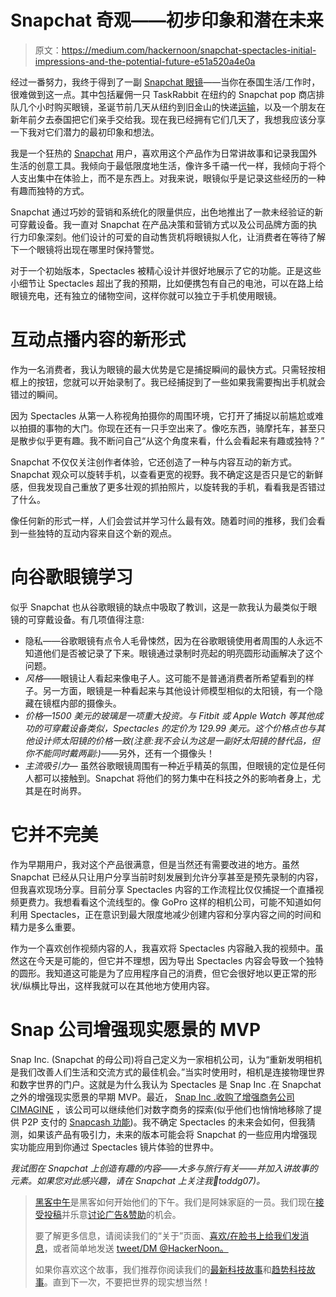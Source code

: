 # Snapchat 奇观——初步印象和潜在未来

> 原文：<https://medium.com/hackernoon/snapchat-spectacles-initial-impressions-and-the-potential-future-e51a520a4e0a>

经过一番努力，我终于得到了一副 [Snapchat 眼镜](https://www.spectacles.com/)——当你在泰国生活/工作时，很难做到这一点。其中包括雇佣一只 TaskRabbit 在纽约的 Snapchat pop 商店排队几个小时购买眼镜，圣诞节前几天从纽约到旧金山的快递[运输](https://hackernoon.com/tagged/shipping)，以及一个朋友在新年前夕去泰国把它们亲手交给我。现在我已经拥有它们几天了，我想我应该分享一下我对它们潜力的最初印象和想法。

我是一个狂热的 [Snapchat](https://hackernoon.com/tagged/snapchat) 用户，喜欢用这个产品作为日常讲故事和记录我国外生活的创意工具。我倾向于最低限度地生活，像许多千禧一代一样，我倾向于将个人支出集中在体验上，而不是东西上。对我来说，眼镜似乎是记录这些经历的一种有趣而独特的方式。

Snapchat 通过巧妙的营销和系统化的限量供应，出色地推出了一款未经验证的新可穿戴设备。我一直对 Snapchat 在产品决策和营销方式以及公司品牌方面的执行力印象深刻。他们设计的可爱的自动售货机将眼镜拟人化，让消费者在等待了解下一个眼镜将出现在哪里时保持警觉。

对于一个初始版本，Spectacles 被精心设计并很好地展示了它的功能。正是这些小细节让 Spectacles 超出了我的预期，比如便携包有自己的电池，可以在路上给眼镜充电，还有独立的储物空间，这样你就可以独立于手机使用眼镜。

# 互动点播内容的新形式

作为一名消费者，我认为眼镜的最大优势是它是捕捉瞬间的最快方式。只需轻按相框上的按钮，您就可以开始录制了。我已经捕捉到了一些如果我需要掏出手机就会错过的瞬间。

因为 Spectacles 从第一人称视角拍摄你的周围环境，它打开了捕捉以前尴尬或难以拍摄的事物的大门。你现在还有一只手空出来了。像吃东西，骑摩托车，甚至只是散步似乎更有趣。我不断问自己“从这个角度来看，什么会看起来有趣或独特？”

Snapchat 不仅仅关注创作者体验，它还创造了一种与内容互动的新方式。Snapchat 观众可以旋转手机，以查看更宽的视野。我不确定这是否只是它的新鲜感，但我发现自己重放了更多壮观的抓拍照片，以旋转我的手机，看看我是否错过了什么。

像任何新的形式一样，人们会尝试并学习什么最有效。随着时间的推移，我们会看到一些独特的互动内容来自这个新的观点。

# 向谷歌眼镜学习

似乎 Snapchat 也从谷歌眼镜的缺点中吸取了教训，这是一款我认为最类似于眼镜的可穿戴设备。有几项值得注意:

*   隐私——谷歌眼镜有点令人毛骨悚然，因为在谷歌眼镜使用者周围的人永远不知道他们是否被记录了下来。眼镜通过录制时亮起的明亮圆形动画解决了这个问题。
*   *风格*——眼镜让人看起来像电子人。这可能不是普通消费者所希望看到的样子。另一方面，眼镜是一种看起来与其他设计师模型相似的太阳镜，有一个隐藏在镜框内部的摄像头。
*   *价格—*1500 美元的玻璃是一项重大投资。与 Fitbit 或 Apple Watch 等其他成功的可穿戴设备类似，Spectacles 的定价为 129.99 美元。这个价格点也与其他设计师太阳镜的价格一致*(注意:我不会认为这是一副好太阳镜的替代品，但你不能同时戴两副:)*——另外，还有一个摄像头！
*   *主流吸引力—* 虽然谷歌眼镜周围有一种近乎精英的氛围，但眼镜的定位是任何人都可以接触到。Snapchat 将他们的努力集中在科技之外的影响者身上，尤其是在时尚界。

# 它并不完美

作为早期用户，我对这个产品很满意，但是当然还有需要改进的地方。虽然 Snapchat 已经从只让用户分享当前时刻发展到允许分享甚至是预先录制的内容，但我喜欢现场分享。目前分享 Spectacles 内容的工作流程比仅仅捕捉一个直播视频更费力。我想看看这个流线型的。像 GoPro 这样的相机公司，可能不知道如何利用 Spectacles，正在意识到最大限度地减少创建内容和分享内容之间的时间和精力是多么重要。

作为一个喜欢创作视频内容的人，我喜欢将 Spectacles 内容融入我的视频中。虽然这在今天是可能的，但它并不理想，因为导出 Spectacles 内容会导致一个独特的圆形。我知道这可能是为了应用程序自己的消费，但它会很好地以更正常的形状/纵横比导出，这样我就可以在其他地方使用内容。

# Snap 公司增强现实愿景的 MVP

Snap Inc. (Snapchat 的母公司)将自己定义为一家相机公司，认为“重新发明相机是我们改善人们生活和交流方式的最佳机会。”当实时使用时，相机是连接物理世界和数字世界的门户。这就是为什么我认为 Spectacles 是 Snap Inc .在 Snapchat 之外的增强现实愿景的早期 MVP。最近， [Snap Inc .收购了增强商务公司 CIMAGINE](http://venturebeat.com/2016/12/24/snap-reportedly-acquired-augmented-reality-startup-cimagine-media-for-up-to-40-million/) ，该公司可以继续他们对数字商务的探索(似乎他们也悄悄地移除了提供 P2P 支付的 [Snapcash 功能](https://www.engadget.com/2014/11/19/snapchat-introduces-snapcash-for-p2p-payments/))。我不确定 Spectacles 的未来会如何，但我猜测，如果该产品有吸引力，未来的版本可能会将 Snapchat 的一些应用内增强现实功能应用到你通过 Spectacles 镜片体验的世界中。

*我试图在 Snapchat 上创造有趣的内容——大多与旅行有关——并加入讲故事的元素。如果您对此感兴趣，请在 Snapchat 上关注我👻toddg07)。*

> [黑客中午](http://bit.ly/Hackernoon)是黑客如何开始他们的下午。我们是阿妹家庭的一员。我们现在[接受投稿](http://bit.ly/hackernoonsubmission)并乐意[讨论广告&赞助](mailto:partners@amipublications.com)的机会。
> 
> 要了解更多信息，请阅读我们的“关于”页面、[喜欢/在脸书上给我们发消息](http://bit.ly/HackernoonFB)，或者简单地发送 [tweet/DM @HackerNoon。](https://goo.gl/k7XYbx)
> 
> 如果你喜欢这个故事，我们推荐你阅读我们的[最新科技故事](http://bit.ly/hackernoonlatestt)和[趋势科技故事](https://hackernoon.com/trending)。直到下一次，不要把世界的现实想当然！